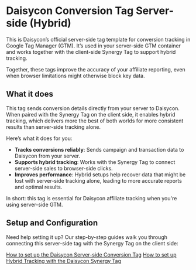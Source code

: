# Daisycon Conversion Tag Server-side (Hybrid)

This is Daisycon’s official server-side tag template for conversion tracking in Google Tag Manager (GTM). It’s used in your server-side GTM container and works together with the client-side Synergy Tag to support hybrid tracking.

Together, these tags improve the accuracy of your affiliate reporting, even when browser limitations might otherwise block key data.

## What it does

This tag sends conversion details directly from your server to Daisycon. When paired with the Synergy Tag on the client side, it enables hybrid tracking, which delivers more the best of both worlds for more consistent results than server-side tracking alone.

Here’s what it does for you:

* **Tracks conversions reliably**: Sends campaign and transaction data to Daisycon from your server.
* **Supports hybrid tracking**: Works with the Synergy Tag to connect server-side sales to browser-side clicks.
* **Improves performance**: Hybrid setups help recover data that might be lost with server-side tracking alone, leading to more accurate reports and optimal results.

In short: this tag is essential for Daisycon affiliate tracking when you're using server-side GTM.

## Setup and Configuration

Need help setting it up? Our step-by-step guides walk you through connecting this server-side tag with the Synergy Tag on the client side:

[How to set up the Daisycon Server-side Conversion Tag](https://faq-advertiser.daisycon.com/hc/en-us/articles/7046670401820)
[How to set up Hybrid Tracking with the Daisycon Synergy Tag](https://faq-advertiser.daisycon.com/hc/en-us/articles/20622723791772)
